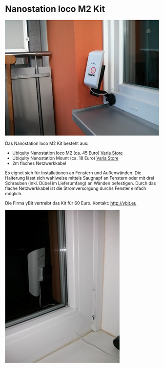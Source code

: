 # Nanostation loco M2 Kit

![Kit outdoor](nslm2kit.jpg)

Das Nanostation loco M2 Kit besteht aus:

 * Ubiquity Nanostation loco M2 (ca. 45 Euro) [Varia Store](http://varia-store.com/Antennen/Antennen-2-4-2-5GHz/Panel-Aussenbereich-2-4-2-5GHz/NanoStation-Loco-M2-LOCOM2-AirMax-2-4GHz-CPE-UBNT::1113.html)
 * Ubiquity Nanostation Mount (ca. 18 Euro) [Varia Store](http://varia-store.com/Zubehoer/Befestigungen/NanoStation-Mount-NS-WM-UBNT-fuer-Fenster-und-Wandhalterung::865.html)
 * 2m flaches Netzwerkkabel

Es eignet sich für Installationen an Fenstern und Außenwänden. Die Halterung
lässt sich wahlweise mittels Saugnapf an Fenstern oder mit drei Schrauben
(inkl. Dübel im Lieferumfang) an Wänden befestigen. Durch das flache
Netzwerkkabel ist die Stromversorgung durchs Fenster einfach möglich.

Die Firma yBit vertreibt das Kit für 60 Euro. Kontakt: http://ybit.eu

![Kit indoor](nslm2kit-innen.jpg)
